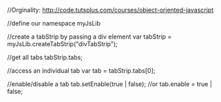 //Orginality: http://code.tutsplus.com/courses/object-oriented-javascript

//define our namespace
 myJsLib

//create a tabStrip by passing a div element
var tabStrip = myJsLib.createTabStrip("divTabStrip");

//get all tabs
tabStrip.tabs;

//access an individual tab
var tab = tabStrip.tabs[0];

//enable/disable a tab
tab.setEnable(true | false);
//or 
tab.enable = true | false;
